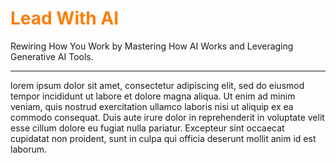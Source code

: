 <style>
  h1 {
    color: #FA7F08;
  }

</style>

# Lead With AI

Rewiring How You Work by Mastering How AI Works and Leveraging Generative AI Tools.

<hr>

lorem ipsum dolor sit amet, consectetur adipiscing elit, sed do eiusmod tempor incididunt ut labore et dolore magna aliqua. Ut enim ad minim veniam, quis nostrud exercitation ullamco laboris nisi ut aliquip ex ea commodo consequat. Duis aute irure dolor in reprehenderit in voluptate velit esse cillum dolore eu fugiat nulla pariatur. Excepteur sint occaecat cupidatat non proident, sunt in culpa qui officia deserunt mollit anim id est laborum.
